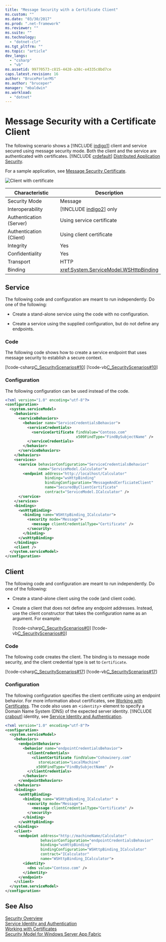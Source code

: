 ```yaml
---
title: "Message Security with a Certificate Client"
ms.custom: ""
ms.date: "03/30/2017"
ms.prod: ".net-framework"
ms.reviewer: ""
ms.suite: ""
ms.technology: 
  - "dotnet-clr"
ms.tgt_pltfrm: ""
ms.topic: "article"
dev_langs: 
  - "csharp"
  - "vb"
ms.assetid: 99770573-c815-4428-a38c-e4335c8bd7ce
caps.latest.revision: 16
author: "BrucePerlerMS"
ms.author: "bruceper"
manager: "mbaldwin"
ms.workload: 
  - "dotnet"
---
```

# Message Security with a Certificate Client
The following scenario shows a [!INCLUDE [indigo1](../../../../includes/indigo1-md.md)] client and service secured using message security mode. Both the client and the service are authenticated with certificates. [!INCLUDE [crdefault](../../../../includes/crdefault-md.md)] [Distributed Application Security](../../../../docs/framework/wcf/feature-details/distributed-application-security.md).  

 For a sample application, see [Message Security Certificate](../../../../docs/framework/wcf/samples/message-security-certificate.md).  

 ![Client with certificate](../../../../docs/framework/wcf/feature-details/media/clientwithcertificate.gif "ClientWithCertificate")  


|     Characteristic      |                          Description                          |
|-------------------------|---------------------------------------------------------------|
|      Security Mode      |                            Message                            |
|    Interoperability     | [!INCLUDE [indigo2](../../../../includes/indigo2-md.md)] only |
| Authentication (Server) |                   Using service certificate                   |
| Authentication (Client) |                   Using client certificate                    |
|        Integrity        |                              Yes                              |
|     Confidentiality     |                              Yes                              |
|        Transport        |                             HTTP                              |
|         Binding         |           <xref:System.ServiceModel.WSHttpBinding>            |

## Service  
 The following code and configuration are meant to run independently. Do one of the following:  

-   Create a stand-alone service using the code with no configuration.  

-   Create a service using the supplied configuration, but do not define any endpoints.  

### Code  
 The following code shows how to create a service endpoint that uses message security to establish a secure context.  

 [!code-csharp[C_SecurityScenarios#10](../../../../samples/snippets/csharp/VS_Snippets_CFX/c_securityscenarios/cs/source.cs#10)]
 [!code-vb[C_SecurityScenarios#10](../../../../samples/snippets/visualbasic/VS_Snippets_CFX/c_securityscenarios/vb/source.vb#10)]  

### Configuration  
 The following configuration can be used instead of the code.  

```xml  
<?xml version="1.0" encoding="utf-8"?>  
<configuration>  
  <system.serviceModel>  
    <behaviors>  
      <serviceBehaviors>  
        <behavior name="ServiceCredentialsBehavior">  
          <serviceCredentials>  
            <serviceCertificate findValue="Contoso.com"  
                                x509FindType="FindBySubjectName" />  
          </serviceCredentials>  
        </behavior>  
      </serviceBehaviors>  
    </behaviors>  
    <services>  
      <service behaviorConfiguration="ServiceCredentialsBehavior"   
               name="ServiceModel.Calculator">  
        <endpoint address="http://localhost/Calculator"   
                  binding="wsHttpBinding"  
                  bindingConfiguration="MessageAndCerficiateClient"   
                  name="SecuredByClientCertificate"  
                  contract="ServiceModel.ICalculator" />  
      </service>  
    </services>  
    <bindings>  
      <wsHttpBinding>  
        <binding name="WSHttpBinding_ICalculator">  
          <security mode="Message">  
            <message clientCredentialType="Certificate" />  
          </security>  
        </binding>  
      </wsHttpBinding>  
    </bindings>  
    <client />  
  </system.serviceModel>  
</configuration>  
```  

## Client  
 The following code and configuration are meant to run independently. Do one of the following:  

- Create a stand-alone client using the code (and client code).  

- Create a client that does not define any endpoint addresses. Instead, use the client constructor that takes the configuration name as an argument. For example:  

   [!code-csharp[C_SecurityScenarios#0](../../../../samples/snippets/csharp/VS_Snippets_CFX/c_securityscenarios/cs/source.cs#0)]
   [!code-vb[C_SecurityScenarios#0](../../../../samples/snippets/visualbasic/VS_Snippets_CFX/c_securityscenarios/vb/source.vb#0)]  

### Code  
 The following code creates the client. The binding is to message mode security, and the client credential type is set to `Certificate`.  

 [!code-csharp[C_SecurityScenarios#17](../../../../samples/snippets/csharp/VS_Snippets_CFX/c_securityscenarios/cs/source.cs#17)]
 [!code-vb[C_SecurityScenarios#17](../../../../samples/snippets/visualbasic/VS_Snippets_CFX/c_securityscenarios/vb/source.vb#17)]  

### Configuration  
 The following configuration specifies the client certificate using an endpoint behavior. For more information about certificates, see [Working with Certificates](../../../../docs/framework/wcf/feature-details/working-with-certificates.md). The code also uses an <`identity`> element to specify a Domain Name System (DNS) of the expected server identity. [!INCLUDE [crabout](../../../../includes/crabout-md.md)] identity, see [Service Identity and Authentication](../../../../docs/framework/wcf/feature-details/service-identity-and-authentication.md).  

```xml  
<?xml version="1.0" encoding="utf-8"?>  
<configuration>  
  <system.serviceModel>  
    <behaviors>  
      <endpointBehaviors>  
        <behavior name="endpointCredentialsBehavior">  
          <clientCredentials>  
            <clientCertificate findValue="Cohowinery.com"   
               storeLocation="LocalMachine"  
              x509FindType="FindBySubjectName" />  
          </clientCredentials>  
        </behavior>  
      </endpointBehaviors>  
    </behaviors>  
    <bindings>  
      <wsHttpBinding>  
        <binding name="WSHttpBinding_ICalculator" >  
          <security mode="Message">  
            <message clientCredentialType="Certificate" />  
          </security>  
        </binding>  
      </wsHttpBinding>  
    </bindings>  
    <client>  
      <endpoint address="http://machineName/Calculator"   
                behaviorConfiguration="endpointCredentialsBehavior"  
                binding="wsHttpBinding"  
                bindingConfiguration="WSHttpBinding_ICalculator"  
                contract="ICalculator"  
                name="WSHttpBinding_ICalculator">  
        <identity>  
          <dns value="Contoso.com" />  
        </identity>  
      </endpoint>  
    </client>  
  </system.serviceModel>  
</configuration>  
```  

## See Also  
 [Security Overview](../../../../docs/framework/wcf/feature-details/security-overview.md)  
 [Service Identity and Authentication](../../../../docs/framework/wcf/feature-details/service-identity-and-authentication.md)  
 [Working with Certificates](../../../../docs/framework/wcf/feature-details/working-with-certificates.md)  
 [Security Model for Windows Server App Fabric](http://go.microsoft.com/fwlink/?LinkID=201279&clcid=0x409)
